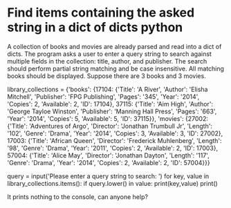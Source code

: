 
# Find items containing the asked string in a dict of dicts python

A collection of books and movies are already parsed and read into a dict of dicts. The program asks a user to enter a query string to search against multiple fields in the collection: title, author, and publisher. The search should perform partial string matching and be case insensitive. All matching books should be displayed.
Suppose there are 3 books and 3 movies.

library_collections = {'books': {17104: {'Title': 'A River', 'Author': 'Elisha Mitchell', 'Publisher': 'FPG Publishing', 'Pages': '345', 'Year': '2014', 'Copies': 2, 'Available': 2, 'ID': 17104}, 37115: {'Title': 'Aim High', 'Author': 'George Tayloe Winston', 'Publisher': 'Manning Hall Press', 'Pages': '663', 'Year': '2014', 'Copies': 5, 'Available': 5, 'ID': 37115}}, 'movies': {27002: {'Title': 'Adventures of Argo', 'Director': 'Jonathan Trumbull Jr', 'Length': '102', 'Genre': 'Drama', 'Year': '2014', 'Copies': 3, 'Available': 3, 'ID': 27002}, 17003: {'Title': 'African Queen', 'Director': 'Frederick Muhlenberg', 'Length': '98', 'Genre': 'Drama', 'Year': '2011', 'Copies': 2, 'Available': 2, 'ID': 17003}, 57004: {'Title': 'Alice May', 'Director': 'Jonathan Dayton', 'Length': '117', 'Genre': 'Drama', 'Year': '2014', 'Copies': 2, 'Available': 2, 'ID': 57004}}}


query = input('Please enter a query string to search: ')
for key, value in library_collections.items():
    if query.lower() in value:
        print(key,value)
        print()

It prints nothing to the console, can anyone help?

        